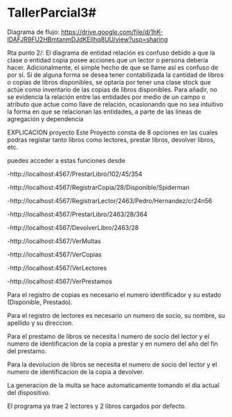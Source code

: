 # TallerParcial3#

Diagrama de flujo: https://drive.google.com/file/d/1hK-lDAFJR9FU2HBmtanmDJdKElIhq8UU/view?usp=sharing

Rta punto 2/: El díagrama de entidad relación es confuso debido a que la clase o entidad copia posee acciones que un lector o persona debería hacer. Adicionalmente, el simple hecho de que se llame así es confuso de por sí. Si de alguna forma se desea tener contabilizada la cantidad de libros o copias de libros disponibles, se optaría por tener una clase stock que actúe como inventario de las copias de libros disponibles. Para añadir, no se evidencia la relación entre las entidades por medio de un campo o atributo que actue como llave de relación, ocasionando que no sea intuitivo la forma en que se relacionan las entidades, a parte de las líneas de agregación y dependencia

EXPLICACION proyecto
Este Proyecto consta de 8 opciones en las cuales podras registar tanto libros como lectores, prestar libros, devolver libros, etc.

puedes acceder a estas funciones desde

-http://localhost:4567/PrestarLibro/102/45/354

-http://localhost:4567/RegistrarCopia/28/Disponible/Spiderman

-http://localhost:4567/RegistrarLector/2463/Pedro/Hernandez/cr24n56

-http://localhost:4567/PrestarLibro/2463/28/364

-http://localhost:4567/DevolverLibro/2463/28

-http://localhost:4567/VerMultas

-http://localhost:4567/VerCopias

-http://localhost:4567/VerLectores

-http://localhost:4567/VerPrestamos


Para el registro de copias es necesario el numero identificador y su estado (Disponible, Prestado).

Para el registro de lectores es necesario un numero de socio, su nombre, su apellido y su direccion.

Para el prestamo de libros se necesita l numero de socio del lector y el numero de identificacion de la copia a prestar y en numero del año del fin del prestamo.

Para la devolucion de libros se necesita el numero de socio del lector y el numero de identificacion de la copia a devolver.

La generacion de la multa se hace automaticamente tomando el dia actual del dispositivo.

El programa ya trae 2 lectores y 2 libros cargados por defecto.
